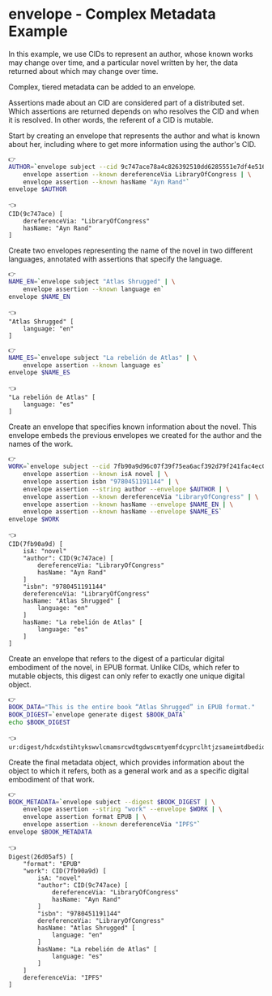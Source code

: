 # envelope - Complex Metadata Example

In this example, we use CIDs to represent an author, whose known works may change over time, and a particular novel written by her, the data returned about which may change over time.

Complex, tiered metadata can be added to an envelope.

Assertions made about an CID are considered part of a distributed set. Which assertions are returned depends on who resolves the CID and when it is resolved. In other words, the referent of a CID is mutable.


Start by creating an envelope that represents the author and what is known about her, including where to get more information using the author's CID.

```bash
👉
AUTHOR=`envelope subject --cid 9c747ace78a4c826392510dd6285551e7df4e5164729a1b36198e56e017666c8 | \
    envelope assertion --known dereferenceVia LibraryOfCongress | \
    envelope assertion --known hasName "Ayn Rand"`
envelope $AUTHOR
```

```
👈
CID(9c747ace) [
    dereferenceVia: "LibraryOfCongress"
    hasName: "Ayn Rand"
]
```

Create two envelopes representing the name of the novel in two different languages, annotated with assertions that specify the language.

```bash
👉
NAME_EN=`envelope subject "Atlas Shrugged" | \
    envelope assertion --known language en`
envelope $NAME_EN
```

```
👈
"Atlas Shrugged" [
    language: "en"
]
```

```bash
👉
NAME_ES=`envelope subject "La rebelión de Atlas" | \
    envelope assertion --known language es`
envelope $NAME_ES
```

```
👈
"La rebelión de Atlas" [
    language: "es"
]
```

Create an envelope that specifies known information about the novel. This envelope embeds the previous envelopes we created for the author and the names of the work.

```bash
👉
WORK=`envelope subject --cid 7fb90a9d96c07f39f75ea6acf392d79f241fac4ec0be2120f7c82489711e3e80 | \
    envelope assertion --known isA novel | \
    envelope assertion isbn "9780451191144" | \
    envelope assertion --string author --envelope $AUTHOR | \
    envelope assertion --known dereferenceVia "LibraryOfCongress" | \
    envelope assertion --known hasName --envelope $NAME_EN | \
    envelope assertion --known hasName --envelope $NAME_ES`
envelope $WORK
```

```
👈
CID(7fb90a9d) [
    isA: "novel"
    "author": CID(9c747ace) [
        dereferenceVia: "LibraryOfCongress"
        hasName: "Ayn Rand"
    ]
    "isbn": "9780451191144"
    dereferenceVia: "LibraryOfCongress"
    hasName: "Atlas Shrugged" [
        language: "en"
    ]
    hasName: "La rebelión de Atlas" [
        language: "es"
    ]
]
```

Create an envelope that refers to the digest of a particular digital embodiment of the novel, in EPUB format. Unlike CIDs, which refer to mutable objects, this digest can only refer to exactly one unique digital object.

```bash
👉
BOOK_DATA="This is the entire book “Atlas Shrugged” in EPUB format."
BOOK_DIGEST=`envelope generate digest $BOOK_DATA`
echo $BOOK_DIGEST
```

```
👈
ur:digest/hdcxdstihtykswvlcmamsrcwdtgdwscmtyemfdcyprclhtjzsameimtdbedidspkmuvtgdwzplwn
```

Create the final metadata object, which provides information about the object to which it refers, both as a general work and as a specific digital embodiment of that work.

```bash
👉
BOOK_METADATA=`envelope subject --digest $BOOK_DIGEST | \
    envelope assertion --string "work" --envelope $WORK | \
    envelope assertion format EPUB | \
    envelope assertion --known dereferenceVia "IPFS"`
envelope $BOOK_METADATA
```

```
👈
Digest(26d05af5) [
    "format": "EPUB"
    "work": CID(7fb90a9d) [
        isA: "novel"
        "author": CID(9c747ace) [
            dereferenceVia: "LibraryOfCongress"
            hasName: "Ayn Rand"
        ]
        "isbn": "9780451191144"
        dereferenceVia: "LibraryOfCongress"
        hasName: "Atlas Shrugged" [
            language: "en"
        ]
        hasName: "La rebelión de Atlas" [
            language: "es"
        ]
    ]
    dereferenceVia: "IPFS"
]

```
